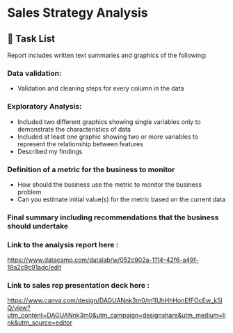 # Sales Strategy Analysis

## 📝 Task List
Report includes written text summaries and graphics of the following:

### Data validation:
- Validation and cleaning steps for every column in the data
### Exploratory Analysis:
- Included two different graphics showing single variables only to demonstrate the characteristics of data
- Included at least one graphic showing two or more variables to represent the relationship between features
- Described my findings
### Definition of a metric for the business to monitor
- How should the business use the metric to monitor the business problem
- Can you estimate initial value(s) for the metric based on the current data
### Final summary including recommendations that the business should undertake

### Link to the analysis report here :
https://www.datacamp.com/datalab/w/052c902a-1114-42f6-a49f-19a2c9c91adc/edit

### Link to sales rep presentation deck here :
https://www.canva.com/design/DAGUANnk3m0/m1IUhHhHonEfFOcEw_k5lQ/view?utm_content=DAGUANnk3m0&utm_campaign=designshare&utm_medium=link&utm_source=editor

